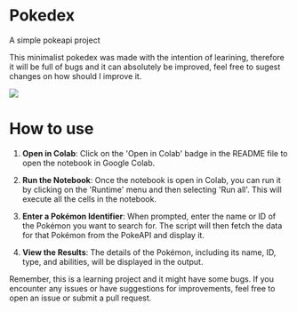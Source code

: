 # Pokedex
A simple pokeapi project

This minimalist pokedex was made with the intention of learining, therefore it will be full of bugs and it can absolutely be improved, feel free to sugest changes on how should I improve it.

[![](https://img.shields.io/static/v1?message=Open%20in%20Colab&logo=googlecolab&labelColor=5c5c5c&color=0f80c1&label=%20&style=for-the-badge)]([https://colab.research.google.com/github/ddPn08/automatic1111-colab/blob/main/automatic1111.ipynb](https://colab.research.google.com/drive/1MszkVifBm1FGDzoH0KnaiXKWFR4WPenF?usp=sharing))

# How to use

1. **Open in Colab**: Click on the 'Open in Colab' badge in the README file to open the notebook in Google Colab.

2. **Run the Notebook**: Once the notebook is open in Colab, you can run it by clicking on the 'Runtime' menu and then selecting 'Run all'. This will execute all the cells in the notebook.

3. **Enter a Pokémon Identifier**: When prompted, enter the name or ID of the Pokémon you want to search for. The script will then fetch the data for that Pokémon from the PokeAPI and display it.

4. **View the Results**: The details of the Pokémon, including its name, ID, type, and abilities, will be displayed in the output.

Remember, this is a learning project and it might have some bugs. If you encounter any issues or have suggestions for improvements, feel free to open an issue or submit a pull request.
